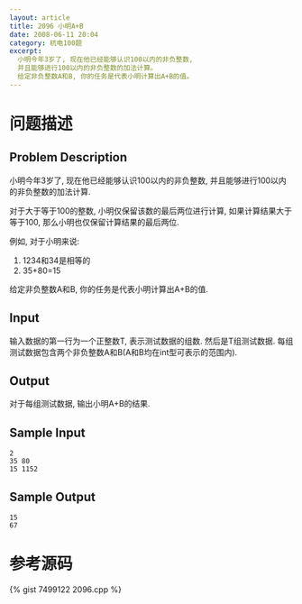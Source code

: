 ```yaml
---
layout: article
title: 2096 小明A+B
date: 2008-06-11 20:04
category: 杭电100题
excerpt:
  小明今年3岁了, 现在他已经能够认识100以内的非负整数,
  并且能够进行100以内的非负整数的加法计算。
  给定非负整数A和B, 你的任务是代表小明计算出A+B的值。
---
```

# 问题描述

## Problem Description

小明今年3岁了, 现在他已经能够认识100以内的非负整数, 并且能够进行100以内的非负整数的加法计算.

对于大于等于100的整数, 小明仅保留该数的最后两位进行计算, 如果计算结果大于等于100, 那么小明也仅保留计算结果的最后两位.

例如, 对于小明来说:

1. 1234和34是相等的
1. 35+80=15

给定非负整数A和B, 你的任务是代表小明计算出A+B的值.

## Input

输入数据的第一行为一个正整数T, 表示测试数据的组数. 然后是T组测试数据. 每组测试数据包含两个非负整数A和B(A和B均在int型可表示的范围内).

## Output

对于每组测试数据, 输出小明A+B的结果.

## Sample Input

    2
    35 80
    15 1152

## Sample Output

    15
    67

# 参考源码

{% gist 7499122 2096.cpp %}

